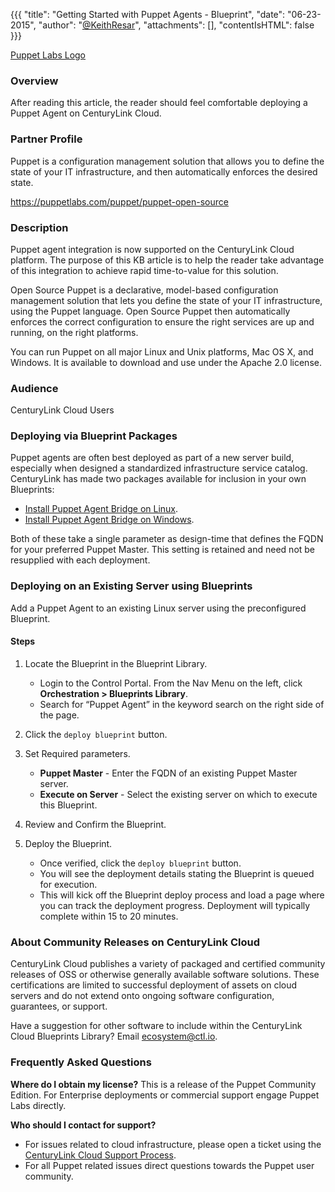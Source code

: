 {{{
  "title": "Getting Started with Puppet Agents - Blueprint",
  "date": "06-23-2015",
  "author": "<a href='https://twitter.com/KeithResar'>@KeithResar</a>",
  "attachments": [],
  "contentIsHTML": false
}}}

[Puppet Labs Logo](../../images/puppet/puppet_labs_logo.jpg)

### Overview
After reading this article, the reader should feel comfortable deploying a Puppet Agent on CenturyLink Cloud.

### Partner Profile
Puppet is a configuration management solution that allows you to define the state of your IT infrastructure, and then automatically enforces the desired state.

https://puppetlabs.com/puppet/puppet-open-source

### Description
Puppet agent integration is now supported on the CenturyLink Cloud platform. The purpose of this KB article is to help the reader take advantage of this integration to achieve rapid time-to-value for this solution.

Open Source Puppet is a declarative, model-based configuration management solution that lets you define the state of your IT infrastructure, using the Puppet language. Open Source Puppet then automatically enforces the correct configuration to ensure the right services are up and running, on the right platforms.

You can run Puppet on all major Linux and Unix platforms, Mac OS X, and Windows. It is available to download and use under the Apache 2.0 license.

### Audience

CenturyLink Cloud Users
### Deploying via Blueprint Packages
Puppet agents are often best deployed as part of a new server build, especially when designed a standardized infrastructure service catalog. CenturyLink has made two packages available for inclusion in your own Blueprints:
* [Install Puppet Agent Bridge on Linux](https://control.ctl.io/Blueprints/Packages/Details?uuid=775bb824-579d-4c8d-8955-c69a94a2ba1a&classification=Script&type=AccountLibrary).
* [Install Puppet Agent Bridge on Windows](https://control.ctl.io/Blueprints/Packages/Details?uuid=735bb844-579d-4c8d-8255-c69a94a2ba1a&classification=Script&type=AccountLibrary).

Both of these take a single parameter as design-time that defines the FQDN for your preferred Puppet Master. This setting is retained and need not
be resupplied with each deployment.

### Deploying on an Existing Server using Blueprints
Add a Puppet Agent to an existing Linux server using the preconfigured Blueprint.

#### Steps
1. Locate the Blueprint in the Blueprint Library.
   * Login to the Control Portal. From the Nav Menu on the left, click **Orchestration > Blueprints Library**.
   * Search for “Puppet Agent” in the keyword search on the right side of the page.

2. Click the `deploy blueprint` button.

3. Set Required parameters.
   * **Puppet Master** - Enter the FQDN of an existing Puppet Master server.
   * **Execute on Server** - Select the existing server on which to execute this Blueprint.

4. Review and Confirm the Blueprint.

5. Deploy the Blueprint.
   * Once verified, click the `deploy blueprint` button.
   * You will see the deployment details stating the Blueprint is queued for execution.
   * This will kick off the Blueprint deploy process and load a page where you can track the deployment progress. Deployment will typically complete within 15 to 20 minutes.

### About Community Releases on CenturyLink Cloud
CenturyLink Cloud publishes a variety of packaged and certified community releases of OSS or otherwise generally available software solutions. These certifications are limited to successful deployment of assets on cloud servers and do not extend onto ongoing software configuration, guarantees, or support.

Have a suggestion for other software to include within the CenturyLink Cloud Blueprints Library?  Email ecosystem@ctl.io.

### Frequently Asked Questions
**Where do I obtain my license?**
This is a release of the Puppet Community Edition. For Enterprise deployments or commercial support engage Puppet Labs directly.

**Who should I contact for support?**
* For issues related to cloud infrastructure, please open a ticket using the [CenturyLink Cloud Support Process](../../Support/how-do-i-report-a-support-issue.md).
* For all Puppet related issues direct questions towards the Puppet user community.
